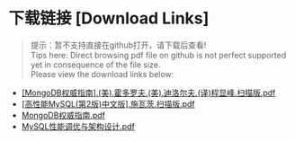 # 下载链接 [Download Links]

> 提示：暂不支持直接在github打开，请下载后查看!<br>
> Tips here: Direct browsing pdf file on github is not perfect supported yet in consequence of the file size. <br>
> Please view the download links below:

- [[MongoDB权威指南].(美).霍多罗夫.(美).迪洛尔夫.(译)程显峰.扫描版.pdf](https://raw.githubusercontent.com/johnnynode/ebooks-data-base/master/[MongoDB权威指南].(美).霍多罗夫.(美).迪洛尔夫.(译)程显峰.扫描版.pdf)
- [[高性能MySQL(第2版)中文版].施瓦茨.扫描版.pdf](https://raw.githubusercontent.com/johnnynode/ebooks-data-base/master/[高性能MySQL(第2版)中文版].施瓦茨.扫描版.pdf)
- [MongoDB权威指南.pdf](https://raw.githubusercontent.com/johnnynode/ebooks-data-base/master/MongoDB权威指南.pdf)
- [MySQL性能调优与架构设计.pdf](https://raw.githubusercontent.com/johnnynode/ebooks-data-base/master/MySQL性能调优与架构设计.pdf)